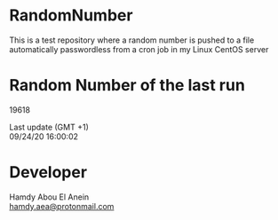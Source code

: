 # RandomNumber    
This is a test repository where a random number is pushed to a file automatically passwordless from a cron job in my Linux CentOS server    
# Random Number of the last run   
19618
      
Last update (GMT +1)    
09/24/20 16:00:02
# Developer    
Hamdy Abou El Anein   
hamdy.aea@protonmail.com
